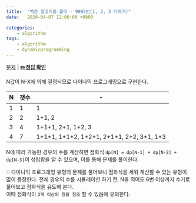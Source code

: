 ```yaml
---
title:  "백준 알고리즘 풀이 - 9095번(1, 2, 3 더하기)"
date:   2020-04-07 12:00:00 +0900

categories: 
    - algorithm
tags:
    - algorithm
    - dynamicprogramming
---
```


[문제](https://www.acmicpc.net/problem/9095) |
**[✏️정답 확인](https://github.com/live2skull/TheLordOfBOJ/blob/master/problems/%EB%8B%A4%EC%9D%B4%EB%82%98%EB%AF%B9_%ED%94%84%EB%A1%9C%EA%B7%B8%EB%9E%98%EB%B0%8D/9095.py)**

N값이 N-X에 의해 결정되므로 다이나믹 프로그래밍으로 구현한다.

|N|갯수|-|
|---|---|-------|
|1|1|1|
|2|2|1+1, 2|
|3|4|1+1+1, 2+1, 1+2, 3|
|4|7|1+1+1, 1+1+2, 1+2+1, 2+1+1, 2+2, 3+1, 1+3|

N에 따라 가능한 경우의 수를 계산하면 점화식 `dp[N] = dp[N-1] + dp[N-2] + dp[N-3]`이 성립함을 알 수 있으며, 이를 통해 문제를 풀이한다.

💡 다이나믹 프로그래밍 유형의 문제를 풀어보니 점화식을 세워 계산할 수 있는 유형이 많이 등장한다. 전체 경우의 수를 시뮬레이션 하기 전, N을 적어도 6번 이상까지 수기로 풀어보고 점화식을 유도해 본다.  
이때 점화식이 `3개 이상의 항을 참조` 할 수 있음에 유의한다.
